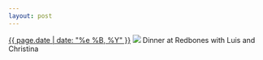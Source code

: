 ```yaml
---
layout: post
---
```


<p>
  <time><a href="/4">{{ page.date | date: "%e %B, %Y" }}</a></time>
  <a href="/4"><img src="{{ site.assets_url }}/4.jpg"/></a>
  <span>Dinner at Redbones with Luis and Christina</span>
</p>
